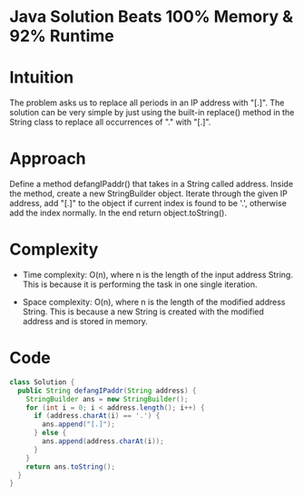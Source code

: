 # Java Solution Beats 100% Memory & 92% Runtime

# Intuition
The problem asks us to replace all periods in an IP address with "[.]". The solution can be very simple by just using the built-in replace() method in the String class to replace all occurrences of "." with "[.]".

# Approach
Define a method defangIPaddr() that takes in a String called address.
Inside the method, create a new StringBuilder object. Iterate through the given IP address, add "[.]" to the object if current index is found to be '.', otherwise add the index normally. In the end return object.toString().
# Complexity
- Time complexity: O(n), where n is the length of the input address String. This is because it is performing the task in one single iteration.

- Space complexity: O(n), where n is the length of the modified address String. This is because a new String is created with the modified address and is stored in memory.

# Code
```java
class Solution {
  public String defangIPaddr(String address) {
    StringBuilder ans = new StringBuilder();
    for (int i = 0; i < address.length(); i++) {
      if (address.charAt(i) == '.') {
        ans.append("[.]");
      } else {
        ans.append(address.charAt(i));
      }
    }
    return ans.toString();
  }
}
```